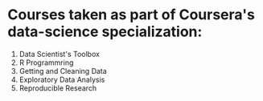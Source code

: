# Courses taken as part of Coursera's data-science specialization:
1. Data Scientist's Toolbox
2. R Programmring
3. Getting and Cleaning Data
4. Exploratory Data Analysis
5. Reproducible Research
